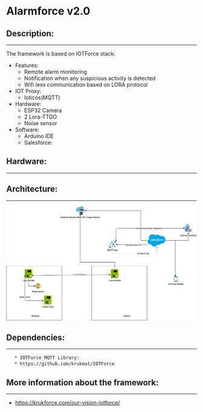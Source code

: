 # Alarmforce v2.0
## Description: 
-------------------
The framework is based on IOTForce stack:
* Features:
    * Remote alarm monitoring
    * Notification when any suspicious activity is detected
    * Wifi less communication based on LORA protocol
* IOT Proxy:
    * Ioticos(MQTT)
*  Hardware:
    * ESP32 Camera
    * 2 Lora-TTGO
    * Noise sensor
* Software:         
    * Arduino IDE
    * Salesforce:
## Hardware:
-------------------

## Architecture:
-------------------
![schematics](https://github.com/krukmat/AlarmForceV2/blob/13996cf1386968c80bb872887f8aa3ef04c6e002/images/FinalDiagram.png)
## Dependencies:
----------------------
       * IOTForce MQTT Library: 
       * https://github.com/krukmat/IOTForce
## More information about the framework: 
-------------------------------------------------------
* https://krukforce.com/our-vision-iotforce/

